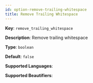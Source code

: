 ```yaml
---
id: option-remove-trailing-whitespace
title: Remove Trailing Whitespace
---
```

**Key**: `remove_trailing_whitespace`

**Description**: Remove trailing whitespace

**Type**: `boolean`

**Default**: `false`

**Supported Languages**: 

**Supported Beautifiers**: 
